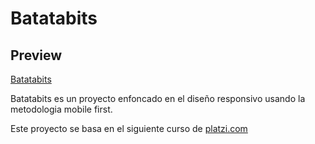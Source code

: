 # Batatabits
## Preview
[Batatabits](https://aandres051.github.io/DigitalClock/)

Batatabits es un proyecto enfoncado en el diseño responsivo usando la metodologia mobile first. 

Este proyecto se basa en el siguiente curso de [platzi.com](https://platzi.com/clases/mobile-first/)
